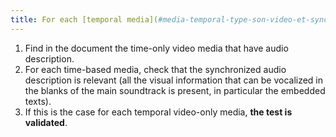```yaml
---
title: For each [temporal media](#media-temporal-type-son-video-et-synchronise) pre-recorded only video having a [audiodescription](#audiodescription-synchronisee-media-temporal) synchronized, this is Is it relevant?
---
```


1. Find in the document the time-only video media that have audio description.
2. For each time-based media, check that the synchronized audio description is relevant (all the visual information that can be vocalized in the blanks of the main soundtrack is present, in particular the embedded texts).
3. If this is the case for each temporal video-only media, **the test is validated**.